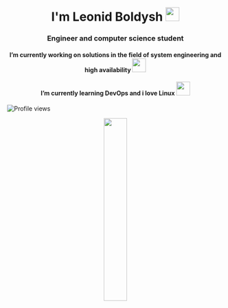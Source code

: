 <h1 align="center">I'm Leonid Boldysh</a> 
<img src="https://github.com/blackcater/blackcater/raw/main/images/Hi.gif" height="32"/></h1>
<h3 align="center">Engineer and computer science student</h3>
<h4 align="center">I’m currently working on solutions in the field of system engineering and high availability</a>
<img src="https://media.giphy.com/media/v1.Y2lkPTc5MGI3NjExMjFlZDQwYjI5YTczOTJkOWZmM2M4YWJiNjY1NDA1Y2YxZTBmM2UzZiZjdD1z/6DMQZJN1cdvOltZPch/giphy.gif" height="32"/></h4>
<h4 align="center">I’m currently learning DevOps and i love Linux</a>
<img src="https://media.giphy.com/media/3Ii2SW00oLZ8k/giphy.gif" height="32"/></h3>
 
![Profile views](https://gpvc.arturio.dev/themave-tech)  

<p align="center" width="100%">
    <img width="33%" src="https://media.giphy.com/media/v1.Y2lkPTc5MGI3NjExYjRjNGE0YzVmM2RmNDFhNTc3MzQ2ZjNkZGFhNjU0MTE4MjhhOWY1YiZjdD1z/lRLzrbhmh5pFf4jOga/giphy.gif"> 
</p>

